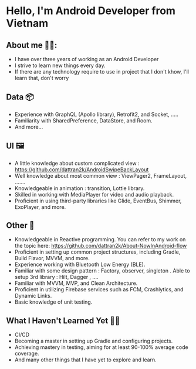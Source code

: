 # Hello, I'm Android Developer from Vietnam

## About me 🧑‍💻:

- I have over three years of working as an Android Developer
- I strive to learn new things every day.
- If there are any technology require to use in project that I don't khow, I'll learn that, don't worry

## Data 📦
-  Experience with GraphQL (Apollo library), Retrofit2, and Socket, .....
-  Familiarity with SharedPreference, DataStore, and Room.
-  And more...
## UI 🖼️
- A little knowledge about custom complicated view : https://github.com/dattran2k/AndroidSwipeBackLayout
- Well knowledge about most common view : ViewPager2, FrameLayout, .......
- Knowledgeable in animation : transition, Lottie library.
- Skilled in working with MediaPlayer for video and audio playback.
- Proficient in using third-party libraries like Glide, EventBus, Shimmer, ExoPlayer, and more.
## Other 📄
- Knowledgeable in Reactive programming. You can refer to my work on the topic here: https://github.com/dattran2k/About-NowInAndroid-flow
- Proficient in setting up common project structures, including Gradle, Build Flavor, MVVM, and more.
- Experience working with Bluetooth Low Energy (BLE).
- Familiar with some design pattern : Factory, observer, singleton . Able to setup 3rd library : Hilt, Dagger , ....
- Familiar with MVVM, MVP, and Clean Architecture.
- Proficient in utilizing Firebase services such as FCM, Crashlytics, and Dynamic Links.
- Basic knowledge of unit testing.
## What I Haven't Learned Yet 🤷‍♂️
- CI/CD
- Becoming a master in setting up Gradle and configuring projects.
- Achieving mastery in testing, aiming for at least 90-100% average code coverage.
- And many other things that I have yet to explore and learn.
